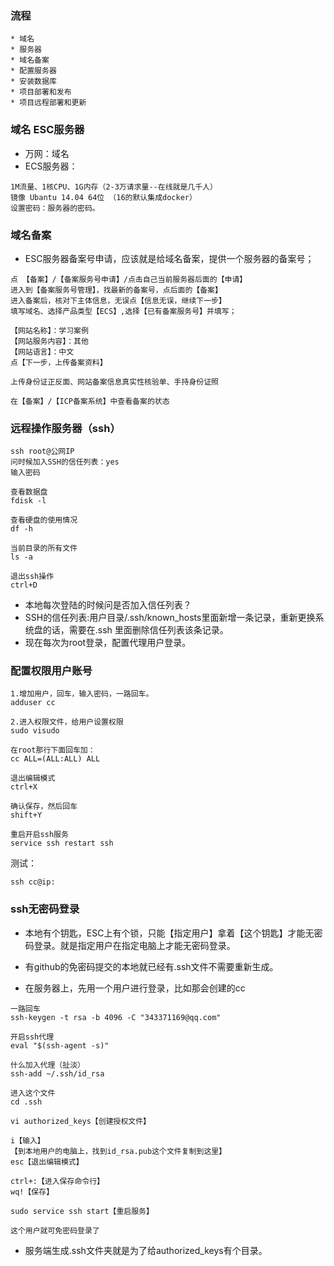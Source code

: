 ### 流程

```
* 域名
* 服务器
* 域名备案
* 配置服务器
* 安装数据库
* 项目部署和发布
* 项目远程部署和更新
```

### 域名 ESC服务器

* 万网：域名
* ECS服务器：
```
1M流量、1核CPU、1G内存（2-3万请求量--在线就是几千人）
镜像 Ubantu 14.04 64位 （16的默认集成docker）
设置密码：服务器的密码。
```

### 域名备案

* ESC服务器备案号申请，应该就是给域名备案，提供一个服务器的备案号；
```
点 【备案】/【备案服务号申请】/点击自己当前服务器后面的【申请】
进入到【备案服务号管理】，找最新的备案号，点后面的【备案】
进入备案后，核对下主体信息，无误点【信息无误，继续下一步】
填写域名、选择产品类型【ECS】,选择【已有备案服务号】并填写；

【网站名称】：学习案例
【网站服务内容】：其他
【网站语言】：中文
点【下一步，上传备案资料】

上传身份证正反面、网站备案信息真实性核验单、手持身份证照

在【备案】/【ICP备案系统】中查看备案的状态
```

### 远程操作服务器（ssh）

```
ssh root@公网IP
问时候加入SSH的信任列表：yes
输入密码

查看数据盘
fdisk -l 

查看硬盘的使用情况
df -h

当前目录的所有文件
ls -a

退出ssh操作
ctrl+D
```

* 本地每次登陆的时候问是否加入信任列表？
* SSH的信任列表:用户目录/.ssh/known_hosts里面新增一条记录，重新更换系统盘的话，需要在.ssh 里面删除信任列表该条记录。
* 现在每次为root登录，配置代理用户登录。

### 配置权限用户账号

```
1.增加用户，回车，输入密码，一路回车。
adduser cc

2.进入权限文件，给用户设置权限
sudo visudo

在root那行下面回车加：
cc ALL=(ALL:ALL) ALL

退出编辑模式
ctrl+X

确认保存，然后回车
shift+Y

重启开启ssh服务
service ssh restart ssh
```

测试：
```
ssh cc@ip:
```

### ssh无密码登录

* 本地有个钥匙，ESC上有个锁，只能【指定用户】拿着【这个钥匙】才能无密码登录。就是指定用户在指定电脑上才能无密码登录。
* 有github的免密码提交的本地就已经有.ssh文件不需要重新生成。

* 在服务器上，先用一个用户进行登录，比如那会创建的cc
```
一路回车
ssh-keygen -t rsa -b 4096 -C "343371169@qq.com" 

开启ssh代理
eval "$(ssh-agent -s)" 

什么加入代理（扯淡）
ssh-add ~/.ssh/id_rsa

进入这个文件
cd .ssh

vi authorized_keys【创建授权文件】

i【输入】
【到本地用户的电脑上，找到id_rsa.pub这个文件复制到这里】
esc【退出编辑模式】

ctrl+:【进入保存命令行】
wq!【保存】

sudo service ssh start【重启服务】

这个用户就可免密码登录了
```

* 服务端生成.ssh文件夹就是为了给authorized_keys有个目录。
